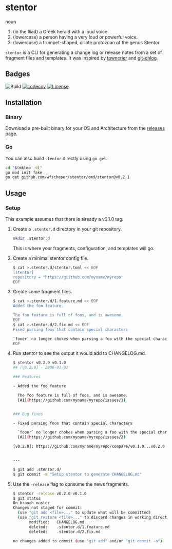 # stentor

noun

1. (in the Iliad) a Greek herald with a loud voice.
1. (lowercase) a person having a very loud or powerful voice.
1. (lowercase) a trumpet-shaped, ciliate protozoan of the genus Stentor.

`stentor` is a CLI
for generating a change log or release notes
from a set of fragment files and templates.
It was inspired by [towncrier](https://github.com/twisted/towncrier)
and [git-chlog](https://github.com/git-chglog/git-chglog).

## Badges

![Build](https://github.com/wfscheper/stentor/workflows/Build/badge.svg)
[![codecov](https://codecov.io/gh/wfscheper/stentor/branch/master/graph/badge.svg)](https://codecov.io/gh/wfscheper/stentor)
[![License](https://img.shields.io/github/license/wfscheper/stentor)](/LICENSE)

## Installation

### Binary

Download a pre-built binary for your OS and Architecture from the [releases](./releases) page.

### Go

You can also build `stentor` directly using `go get`:

```bash
cd "$(mktmp -d)"
go mod init fake
go get github.com/wfscheper/stentor/cmd/stentor@v0.2.1
```

## Usage

### Setup

This example assumes that there is already a v0.1.0 tag.

1. Create a `.stentor.d` directory in your git repository.

   ```bash
   mkdir .stentor.d
   ```

   This is where your fragments, configuration, and templates will go.

1. Create a minimal stentor config file.

   ```bash
   $ cat >.stentor.d/stentor.toml << EOF
   [stentor]
   repository = "https://giithub.com/myname/myrepo"
   EOF
   ```

1. Create some fragment files.

   ```bash
   $ cat >.stentor.d/1.feature.md << EOF
   Added the foo feature.

   The foo feature is full of foos, and is awesome.
   EOF
   $ cat >.stentor.d/2.fix.md << EOF
   Fixed parsing foos that contain special characters

   `fooer` no longer chokes when parsing a foo with the special characters `!@#$%`.
   EOF
   ```

1. Run stentor to see the output it would add to CHANGELOG.md.

   ```bash
   $ stentor v0.2.0 v0.1.0
   ## [v0.2.0] - 2006-01-02

   ### Features

   - Added the foo feature

     The foo feature is full of foos, and is awesome.
     [#1](https://github.com/myname/myrepo/issues/1)


   ### Bug fixes

   - Fixed parsing foos that contain special characters

     `fooer` no longer chokes when parsing a foo with the special characters `!@#$%`.
     [#2](https://github.com/myname/myrepo/issues/2)

   [v0.2.0]: https://github.com/myname/myrepo/compare/v0.1.0...v0.2.0


   ---

   $ git add .stentor.d/
   $ git commit -m "Setup stentor to generate CHANGELOG.md"
   ```

1. Use the `-release` flag to consume the news fragments.

   ```bash
   $ stentor -release v0.2.0 v0.1.0
   $ git status
   On branch master
   Changes not staged for commit:
     (use "git add <file>..." to update what will be committed)
     (use "git restore <file>..." to discard changes in working directory)
          modified:   CHANGELOG.md
          deleted:    .stentor.d/1.feature.md
          deleted:    .stentor.d/2.fix.md

   no changes added to commit (use "git add" and/or "git commit -a")
   ```
